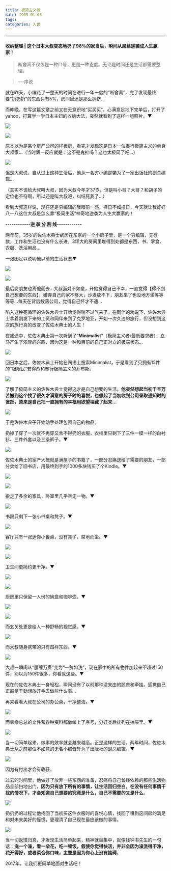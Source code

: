 ```yaml
---
title: 极简主义者
date: 1995-01-03
tags:
categories: 入世
---
```

------

#### 收纳整理 | 这个日本大叔变态地扔了98%的家当后，瞬间从屌丝逆袭成人生赢家！

> 断舍离不仅仅是一种口号，更是一种态度。无论是时间还是生活都需要整理。

> ---序说

<!-- more -->

就在昨天，小编花了一整天的时间在进行一年一度的“断舍离”，完了发现最终要“扔扔扔”的东西只有5%，房间里还是那么拥挤…

而昨晚，在写这篇文章之前又在无意识地“买买买”，心满意足地下完单后，打开了yahoo，打算学一学日本主妇的收纳大法，突然就看到了这样一组照片。▼

 ![](http://s9.rr.itc.cn/r/wapChange/20171_3_17/a6efe76429353982619.jpeg)

 ![](http://s9.rr.itc.cn/r/wapChange/20171_3_17/a4xmc56429374365619.jpeg)

原本以为是某个房产公司的样板房，看完才发现这是日本一位奉行极简主义的单身大叔家…（当时第一反应就是：这不是鬼扯吗？这也太极简了吧…）

 ![](http://s9.rr.itc.cn/r/wapChange/20171_3_17/a888346429391135619.jpeg)

但是大叔说，自从过上这种生活后，他从一名穷小编逆袭为了一家出版社的副总编辑…

（其实不该给大叔叫大叔，因为大叔今年才37岁，但是叫小哥？大哥？和胡子的定位也不符啊，所以还是叫大叔吧，纠结死我了…）

看到大叔这样说，现在还是穷编辑的我眼前一亮，择日不如撞日，今天就让我好好八一八这位大叔是怎么靠“极简生活”神奇地逆袭为人生大赢家的！

**------------逆 袭 分 割 线------------**

两年前，35岁的佐佐木典士蜗居在东京的一个小房子里，是一个穷编辑，无存款，工作和生活也没有什么长进，3坪大的房间里堆得到处都是东西，书、零食、衣服、洗浴用品…

一张图足以说明他以前的生活状态▼

 ![](http://s9.rr.itc.cn/r/wapChange/20171_3_17/a9uxli6429416302619.jpeg)

 ![](http://s9.rr.itc.cn/r/wapChange/20171_3_17/a1rjyh6429445496619.jpeg)

最后女朋友也离他而去…大叔面对不如意，开始觉得自己不幸，一直觉得【得不到自己想要的东西】，嫌弃自己的家不够大，沙发放不下，朋友来了也没地方坐等等等等…每天在背后数落公司，觉得自己怀才不遇…

陷入这种死循环的佐佐木典士开始觉得喘不过气来了，在同伴的劝说下，佐佐木典士拿着刚发下来的工资和同伴来到了克罗地亚，开始一次久违的旅行，但没想到这次的旅行真的改变了佐佐木典士的人生！

在旅途中，佐佐木典士第一次听到了“**Minimalist**”（极简主义者/最低要求者），立马产生了浓厚的兴趣，因为这是一种和目前的自己正对立的极端状态…

 ![](http://s9.rr.itc.cn/r/wapChange/20171_3_17/a48uaa6429462716619.png)

回日本之后，佐佐木典士开始在网络上搜索Minimalist，于是看到了只拥有15件的“极限民”安得烈和奉行极简主义的乔布斯。

 ![](http://s9.rr.itc.cn/r/wapChange/20171_3_17/a49fi46429480638619.jpeg)

了解了极简主义的佐佐木典士觉得这才是自己想要的生活。**他突然想起当初千辛万苦搬到这个找了很久才满意的房子时的喜悦，也想起了当初收到公司录取通知时的雀跃，原来是自己把一直拥有的幸福用欲望埋藏了起来…**

 ![](http://s9.rr.itc.cn/r/wapChange/20171_3_17/a75det6429496340619.jpeg)

于是佐佐木典子开始动手处理包围自己的物品。

扔掉了穿了一次就不再穿又舍不得扔的衣服，衣柜里只剩下了三件一模一样的白衬衫、三件外套以及三条裤子。▼

 ![](http://s9.rr.itc.cn/r/wapChange/20171_3_17/a1llat6429513642619.jpeg)

佐佐木典士的家产大概就是满屋子的书籍了，一部分忍痛送给了需要的朋友，一部分卖给了旧书店，用最终到手的1000多块钱买了个Kindle。▼

 ![](http://s9.rr.itc.cn/r/wapChange/20171_3_17/a7xcd66429532352619.jpeg)

 ![](http://s9.rr.itc.cn/r/wapChange/20171_3_17/a2bv126429551736619.jpeg)

搬走了多余的家具，卧室里几乎空无一物。▼

 ![](http://s9.rr.itc.cn/r/wapChange/20171_3_17/a4mcwc6429574871619.jpeg)

书房只剩下一张小书桌和凳子。▼

 ![](http://s9.rr.itc.cn/r/wapChange/20171_3_17/a7yn496429596809619.jpeg)

客厅只有一张迷你小餐桌，没有凳子，席地而坐。▼

 ![](http://s9.rr.itc.cn/r/wapChange/20171_3_17/a4xykg6429614334619.jpeg)

 ![](http://s9.rr.itc.cn/r/wapChange/20171_3_17/a6p7zy6429633538619.jpeg)

卫生间更简约更干净。▼

 ![](http://s9.rr.itc.cn/r/wapChange/20171_3_17/a7d1066429656024619.jpeg)

 ![](http://s9.rr.itc.cn/r/wapChange/20171_3_17/a8od9w6429674714619.jpeg)

厨房里只保留一人份的碗盘和咖啡壶。▼

 ![](http://s9.rr.itc.cn/r/wapChange/20171_3_17/a83nut6429693135619.jpeg)

 ![](http://s9.rr.itc.cn/r/wapChange/20171_3_17/a3ft016429709953619.jpeg)

而玄关处更是给人一种舒畅的视觉感。▼

 ![](http://s9.rr.itc.cn/r/wapChange/20171_3_17/a68cva6429728311619.jpeg)

而大叔随身携带的只有四样东西。▼

 ![](http://s9.rr.itc.cn/r/wapChange/20171_3_17/a83w266429745704619.jpeg)

大叔一瞬间从“腰缠万贯”变为“一贫如洗”，现在家中的所有物件加起来不超过150件，别以为150件很多，你看就这些。▼


现在的佐佐木典士一身轻松，瞬间没有了以前那种没来由的顾虑和牵挂，感觉自己正鼓足干劲想放开手去做些什么事…

再来看看大叔在公司的办公桌，干净整洁。▼

 ![](http://s9.rr.itc.cn/r/wapChange/20171_3_17/a8m3bv6429771651619.jpeg)

而零零总总的文件和各种资料都做编上了序号，分好类后排列在抽屉里。▼

 ![](http://s9.rr.itc.cn/r/wapChange/20171_3_17/a8ddcp6429789777619.jpeg)

当一切简单起来，做事的效率就会越来越高。正是这样的生活，两年时间，佐佐木典士从之前那位不如意的无名小编晋升为了出版社的副总编辑。▼

 ![](http://s9.rr.itc.cn/r/wapChange/20171_3_17/a76r9p6429807385619.jpeg)

因为有付出才会有收获。

过去的时间里，他做好了放弃一些东西的准备，忍痛将自己曾经依赖的那些生活物品全部扫地出门，**因为只有放下所有的事情，让生活回归空白，在没有任何事情干扰的情况下，才会知道自己想要的究竟是什么，自己不需要的又是什么**。

 ![](http://s9.rr.itc.cn/r/wapChange/20171_3_17/a4v8d36429827103619.jpeg)

扔扔扔的过程让他找回了当初买这件衣服时的喜悦心情，找回了租到这间房的满足和对未来美好的憧憬，更理清了自己现在最应该做的事情。

 ![](http://s9.rr.itc.cn/r/wapChange/20171_3_17/a79p9i6429847655619.jpeg)

当一切返璞归真，才发现生活简单起来，精神就越集中，就像钱钟书先生的一句话：**洗一个澡，看一朵花，吃一顿饭，假使你觉得快活，并非全因为澡洗得干净，花开得好，或者菜合你口味，主要是因为你心上没有挂碍**。

2017年，让我们更简单地面对生活吧！
